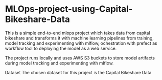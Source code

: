 # MLOps-project-using-Capital-Bikeshare-Data


This is a simple end-to-end mlops project which takes data from capital bikeshare and transforms it with machine learning pipelines from training, model tracking and experimenting with mlflow, ochestration with prefect as workflow tool to deploying the model as a web service.

The project runs locally and uses AWS S3 buckets to store model artifacts during model tracking and experimenting with mlflow.

Dataset
The chosen dataset for this project is the Capital Bikeshare Data

